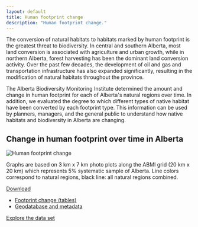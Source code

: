 ```yaml
---
layout: default
title: Human footprint change
description: "Human footprint change."
---
```


The conversion of natural habitats to habitats marked by
human footprint is the greatest threat to biodiversity.
In central and southern Alberta, most land conversion
is associated with agriculture and urban growth, while
in northern Alberta, forest harvesting has been the
dominant land conversion activity. Over the past few
decades, the development of oil and gas and transportation
infrastructure has also expanded significantly, resulting
in the modification of natural habitats throughout the
province.

The Alberta Biodiversity Monitoring Institute determined the amount
and change in human footprint for each of Alberta's
natural regions over time. In addition, we evaluated the
degree to which different types of native habitat have been
converted by each footprint type. This information can
be used by planners, managers, and the general public to
understand how native habitats and biodiversity in Alberta
are changing.

## Change in human footprint over time in Alberta

<div class="row">

<div class="col-6 col-sm-6 col-lg-6">
<img src="{{ site.contents }}/habitat/footprint-change/ABMI_HF3x7_yearly_changes_1999-2012.jpg" class="img-responsive" alt="Human footprint change">
</div>
<div class="col-6 col-sm-6 col-lg-6">
<p>Graphs are based on 3 km x 7 km photo plots along the ABMI grid (20 km x 20 km)
which represents 5% systematic sample of Alberta.
Line colors correspond to natural regions, black line: all natural regions combined.</p>
</div>

<span class="pull-right">
<div class="btn-group">
  <a href="#" class="btn btn-primary dropdown-toggle" data-toggle="dropdown" aria-expanded="false">Download <i class="fa fa-download"></i></a>
  <ul class="dropdown-menu">
    <li><a href="{{ site.ftproot }}/habitat/footprint-change/veghf3x7.zip" download>Footprint change (tables)</a></li>
    <li><a href="http://abmi.ca/home/data/gis-data/3X7-Photoplot-Land-Cover-Dataset.html?scroll=true" download>Geodatabase and metadata</a></li>
  </ul>
</div>
</span>

<span class="pull-right">
<a href="http://sc-dev.abmi.ca/ocpu/library/footprintchange/www/" class="btn btn-primary" target="_blank">Explore the data set <i class="fa fa-external-link-square"></i></a>
</span>

</div>

